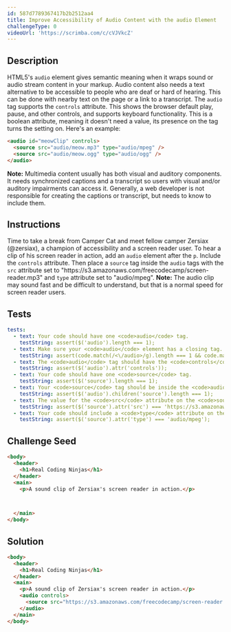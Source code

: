 ```yaml
---
id: 587d7789367417b2b2512aa4
title: Improve Accessibility of Audio Content with the audio Element
challengeType: 0
videoUrl: 'https://scrimba.com/c/cVJVkcZ'
---
```


## Description
<section id='description'>
HTML5's <code>audio</code> element gives semantic meaning when it wraps sound or audio stream content in your markup. Audio content also needs a text alternative to be accessible to people who are deaf or hard of hearing. This can be done with nearby text on the page or a link to a transcript.
The <code>audio</code> tag supports the <code>controls</code> attribute. This shows the browser default play, pause, and other controls, and supports keyboard functionality. This is a boolean attribute, meaning it doesn't need a value, its presence on the tag turns the setting on.
Here's an example:

```html
<audio id="meowClip" controls>
  <source src="audio/meow.mp3" type="audio/mpeg" />
  <source src="audio/meow.ogg" type="audio/ogg" />
</audio>
```

<strong>Note:</strong> Multimedia content usually has both visual and auditory components. It needs synchronized captions and a transcript so users with visual and/or auditory impairments can access it. Generally, a web developer is not responsible for creating the captions or transcript, but needs to know to include them.
</section>

## Instructions
<section id='instructions'>
Time to take a break from Camper Cat and meet fellow camper Zersiax (@zersiax), a champion of accessibility and a screen reader user. To hear a clip of his screen reader in action, add an <code>audio</code> element after the <code>p</code>. Include the <code>controls</code> attribute. Then place a <code>source</code> tag inside the <code>audio</code> tags with the <code>src</code> attribute set to "https://s3.amazonaws.com/freecodecamp/screen-reader.mp3" and <code>type</code> attribute set to "audio/mpeg".
<strong>Note:</strong> The audio clip may sound fast and be difficult to understand, but that is a normal speed for screen reader users.
</section>

## Tests
<section id='tests'>

```yml
tests:
  - text: Your code should have one <code>audio</code> tag.
    testString: assert($('audio').length === 1);
  - text: Make sure your <code>audio</code> element has a closing tag.
    testString: assert(code.match(/<\/audio>/g).length === 1 && code.match(/<audio.*>[\s\S]*<\/audio>/g));
  - text: The <code>audio</code> tag should have the <code>controls</code> attribute.
    testString: assert($('audio').attr('controls'));
  - text: Your code should have one <code>source</code> tag.
    testString: assert($('source').length === 1);
  - text: Your <code>source</code> tag should be inside the <code>audio</code> tags.
    testString: assert($('audio').children('source').length === 1);
  - text: The value for the <code>src</code> attribute on the <code>source</code> tag should match the link in the instructions exactly.
    testString: assert($('source').attr('src') === 'https://s3.amazonaws.com/freecodecamp/screen-reader.mp3');
  - text: Your code should include a <code>type</code> attribute on the <code>source</code> tag with a value of audio/mpeg.
    testString: assert($('source').attr('type') === 'audio/mpeg');

```

</section>

## Challenge Seed
<section id='challengeSeed'>

<div id='html-seed'>

```html
<body>
  <header>
    <h1>Real Coding Ninjas</h1>
  </header>
  <main>
    <p>A sound clip of Zersiax's screen reader in action.</p>



  </main>
</body>
```

</div>



</section>

## Solution
<section id='solution'>

```html
<body>
  <header>
    <h1>Real Coding Ninjas</h1>
  </header>
  <main>
    <p>A sound clip of Zersiax's screen reader in action.</p>
    <audio controls>
      <source src="https://s3.amazonaws.com/freecodecamp/screen-reader.mp3" type="audio/mpeg"/>
    </audio>
  </main>
</body>
```
</section>
